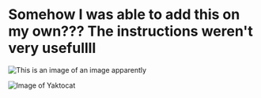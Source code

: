 # Somehow I was able to add this on my own??? The instructions weren't very usefullll

![This is an image of an image apparently](https://upload.wikimedia.org/wikipedia/commons/b/b6/Image_created_with_a_mobile_phone.png)


![Image of Yaktocat](https://octodex.github.com/images/yaktocat.png)
